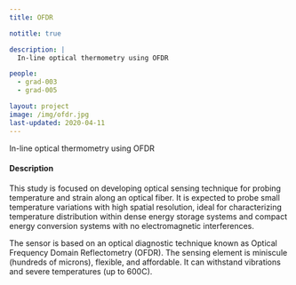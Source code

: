 ```yaml
---
title: OFDR

notitle: true

description: |
  In-line optical thermometry using OFDR

people:
  - grad-003
  - grad-005

layout: project
image: /img/ofdr.jpg
last-updated: 2020-04-11
---
```


In-line optical thermometry using OFDR

#### Description

This study is focused on developing optical sensing technique for probing temperature and strain along an optical fiber. It is expected to probe small temperature variations with high spatial resolution, ideal for characterizing temperature distribution within dense energy storage systems and compact energy conversion systems with no electromagnetic interferences.

The sensor is based on an optical diagnostic technique known as Optical Frequency Domain Reflectometry (OFDR). The sensing element is miniscule (hundreds of microns), flexible, and affordable. It can withstand vibrations and severe temperatures (up to 600C).
